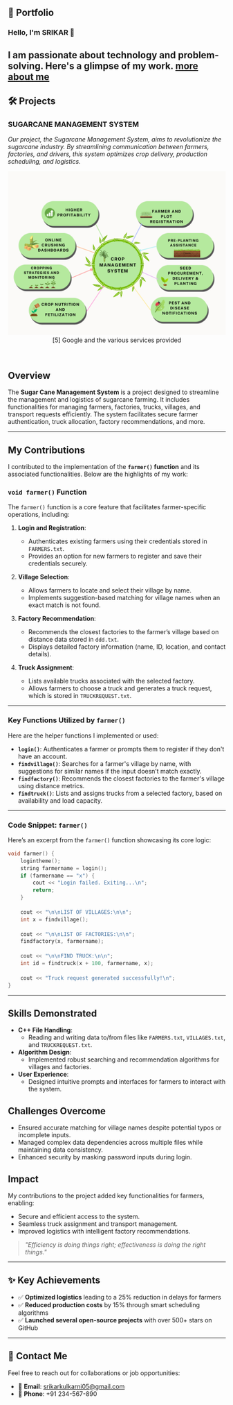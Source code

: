 ## 🌟 Portfolio

### Hello, I'm SRIKAR 👋
I am passionate about technology and problem-solving. Here's a glimpse of my work.
[more about me](aboutme.md)
---

## 🛠️ Projects

### **SUGARCANE MANAGEMENT SYSTEM**  
_Our project, the Sugarcane Management System, aims to revolutionize the sugarcane industry. By streamlining communication between farmers, factories, and drivers, this system optimizes crop delivery, production scheduling, and logistics._  

<p align="center">
  <img src="https://github.com/shri16dev/portfolio.github.io/blob/main/codes/cane-final.png?raw=true" alt="Google Infrastructure Screenshot">
  <br>
  [5] Google and the various services provided
  <br>
</p><br>


## Overview
The **Sugar Cane Management System** is a project designed to streamline the management and logistics of sugarcane farming. It includes functionalities for managing farmers, factories, trucks, villages, and transport requests efficiently. The system facilitates secure farmer authentication, truck allocation, factory recommendations, and more.

---

## My Contributions
I contributed to the implementation of the **`farmer()` function** and its associated functionalities. Below are the highlights of my work:

### `void farmer()` Function
The `farmer()` function is a core feature that facilitates farmer-specific operations, including:

1. **Login and Registration**:
   - Authenticates existing farmers using their credentials stored in `FARMERS.txt`.
   - Provides an option for new farmers to register and save their credentials securely.

2. **Village Selection**:
   - Allows farmers to locate and select their village by name.
   - Implements suggestion-based matching for village names when an exact match is not found.

3. **Factory Recommendation**:
   - Recommends the closest factories to the farmer’s village based on distance data stored in `ddd.txt`.
   - Displays detailed factory information (name, ID, location, and contact details).

4. **Truck Assignment**:
   - Lists available trucks associated with the selected factory.
   - Allows farmers to choose a truck and generates a truck request, which is stored in `TRUCKREQUEST.txt`.

---

### Key Functions Utilized by `farmer()`
Here are the helper functions I implemented or used:

- **`login()`**: Authenticates a farmer or prompts them to register if they don't have an account.
- **`findvillage()`**: Searches for a farmer's village by name, with suggestions for similar names if the input doesn’t match exactly.
- **`findfactory()`**: Recommends the closest factories to the farmer's village using distance metrics.
- **`findtruck()`**: Lists and assigns trucks from a selected factory, based on availability and load capacity.

---

### Code Snippet: `farmer()`
Here’s an excerpt from the `farmer()` function showcasing its core logic:

```cpp
void farmer() {
    logintheme();
    string farmername = login();
    if (farmername == "x") {
        cout << "Login failed. Exiting...\n";
        return;
    }

    cout << "\n\nLIST OF VILLAGES:\n\n";
    int x = findvillage();

    cout << "\n\nLIST OF FACTORIES:\n\n";
    findfactory(x, farmername);

    cout << "\n\nFIND TRUCK:\n\n";
    int id = findtruck(x + 100, farmername, x);

    cout << "Truck request generated successfully!\n";
}
```
---
## Skills Demonstrated
- **C++ File Handling**:
  - Reading and writing data to/from files like `FARMERS.txt`, `VILLAGES.txt`, and `TRUCKREQUEST.txt`.
- **Algorithm Design**:  
  - Implemented robust searching and recommendation algorithms for villages and factories.
- **User Experience**:  
  - Designed intuitive prompts and interfaces for farmers to interact with the system.

## Challenges Overcome
- Ensured accurate matching for village names despite potential typos or incomplete inputs.
- Managed complex data dependencies across multiple files while maintaining data consistency.
- Enhanced security by masking password inputs during login.

## Impact
My contributions to the project added key functionalities for farmers, enabling:
- Secure and efficient access to the system.
- Seamless truck assignment and transport management.
- Improved logistics with intelligent factory recommendations.

> _"Efficiency is doing things right; effectiveness is doing the right things."_

---

## ✨ Key Achievements

- ✅ **Optimized logistics** leading to a 25% reduction in delays for farmers
- ✅ **Reduced production costs** by 15% through smart scheduling algorithms
- ✅ **Launched several open-source projects** with over 500+ stars on GitHub

---



## 🎯 Contact Me

Feel free to reach out for collaborations or job opportunities:

- 📧 **Email**: [srikarkulkarni05@gmail.com](mailto:srikarkulkarni05@gmail.com)
- 📱 **Phone**: +91 234-567-890
